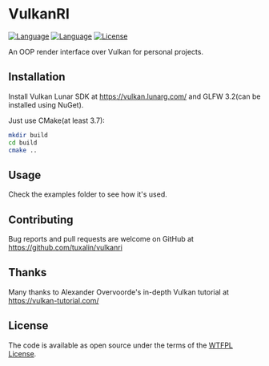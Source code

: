 # VulkanRI
[![Language](https://img.shields.io/badge/language-C++-blue.svg)](https://isocpp.org/)
[![Language](https://img.shields.io/badge/language-GLSL-blue.svg)](https://www.khronos.org/opengl/wiki/Core_Language_(GLSL))
[![License](http://img.shields.io/badge/license-WTFPL-blue.svg)](http://www.wtfpl.net/)

An OOP render interface over Vulkan for personal projects.
	
## Installation

Install Vulkan Lunar SDK at https://vulkan.lunarg.com/ and GLFW 3.2(can be installed using NuGet).

Just use CMake(at least 3.7):
```bash
mkdir build
cd build
cmake ..
```

## Usage

Check the examples folder to see how it's used.

## Contributing

Bug reports and pull requests are welcome on GitHub at https://github.com/tuxalin/vulkanri

## Thanks

Many thanks to Alexander Overvoorde's in-depth Vulkan tutorial at https://vulkan-tutorial.com/

## License

The code is available as open source under the terms of the [WTFPL License](http://www.wtfpl.net/).
